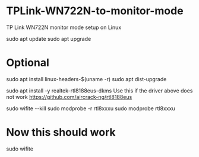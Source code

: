 # TPLink-WN722N-to-monitor-mode
TP Link WN722N monitor mode setup on Linux

sudo apt update
sudo apt upgrade

# Optional
sudo apt install linux-headers-$(uname -r)
sudo apt dist-upgrade 


sudo apt install -y realtek-rtl8188eus-dkms
Use this if the driver above does not work
https://github.com/aircrack-ng/rtl8188eus


sudo wifite --kill
sudo modprobe -r rtl8xxxu
sudo modprobe rtl8xxxu

# Now this should work
sudo wifite



